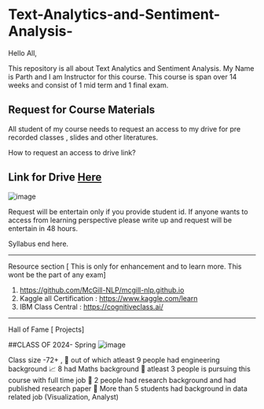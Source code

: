 # Text-Analytics-and-Sentiment-Analysis-

Hello All, 

This repository is all about Text Analytics and Sentiment Analysis. My Name is Parth and I am Instructor for this course. 
This course is span over 14 weeks and consist of 1 mid term and 1 final exam. 

## Request for Course Materials 
All student of my course needs to request an access to my drive for pre recorded classes , slides and other literatures. 

How to request an access to drive link?

## Link for Drive [Here](https://drive.google.com/drive/folders/1JZMxXXxvXZoUjkD4bL7BNScK3TJkgrWs?usp=drive_link)

![image](https://github.com/PARTHDAVE-TEACH/Text-Analytics-and-Sentiment-Analysis-/assets/145209539/edc8ec0e-9df9-4375-86c5-91c9f2c8ef17)

Request will be entertain only if you provide student id. If anyone wants to access from learning perspective please write up and request will be entertain in 48 hours. 









Syllabus end here. 

--------
Resource section [ This is only for enhancement and to learn more. This wont be the part of any exam] 

1. https://github.com/McGill-NLP/mcgill-nlp.github.io
2. Kaggle all Certification : https://www.kaggle.com/learn
3. IBM Class Central : https://cognitiveclass.ai/


----
Hall of Fame [ Projects]

##CLASS OF 2024- Spring 
![image](https://github.com/PARTHDAVE-TEACH/Text-Analytics-and-Sentiment-Analysis-/assets/145209539/a47b73e6-4223-4626-bf78-4fa7a23beb28)

Class size -72+ ,
🔨 out of which atleast 9 people had engineering background 
📈 8 had Maths background 
💸 atleast 3 people is pursuing this course with full time job
💎 2 people had research background and had published research paper 
💼 More than 5 students had background in data related job (Visualization, Analyst)



